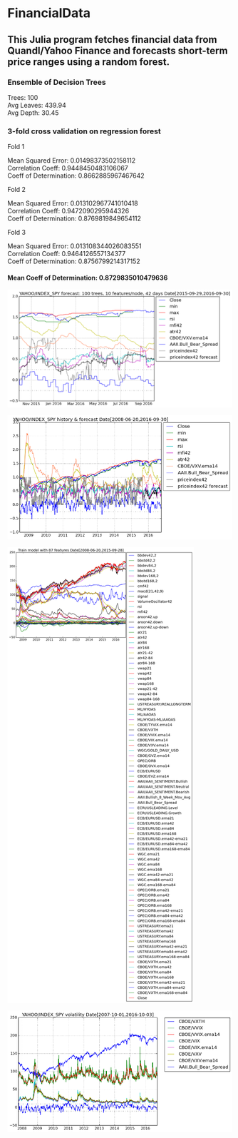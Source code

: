 # FinancialData

## This Julia program fetches financial data from Quandl/Yahoo Finance and forecasts short-term price ranges using a random forest.

### Ensemble of Decision Trees

Trees:      100  
Avg Leaves: 439.94  
Avg Depth:  30.45  

### 3-fold cross validation on regression forest

Fold 1

Mean Squared Error:     0.01498373502158112  
Correlation Coeff:      0.9448450483106067  
Coeff of Determination: 0.8662885967467642  

Fold 2

Mean Squared Error:     0.013102967741010418  
Correlation Coeff:      0.9472090295944326  
Coeff of Determination: 0.8769819849654112  

Fold 3

Mean Squared Error:     0.013108344026083551  
Correlation Coeff:      0.9464126557134377  
Coeff of Determination: 0.8756799214317152  

#### Mean Coeff of Determination: 0.8729835010479636

![1 year forecast](output_28_0.png)

![History and forecast](output_27_0.png)

![Features used in model training](output_24_0.png)

![Volatility](output_30_0.png)
